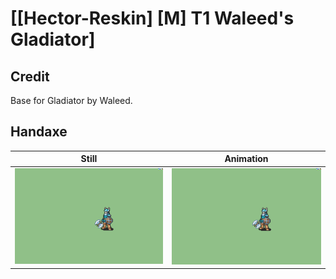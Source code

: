 # [\[Hector-Reskin\] \[M\] T1 Waleed's Gladiator]

## Credit

Base for Gladiator by Waleed.

## Handaxe

| Still | Animation |
| :---: | :-------: |
| ![Handaxe still](./Handaxe_000.png) | ![Handaxe animation](./Handaxe.gif) |

